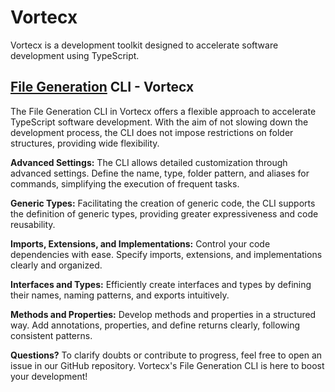 # Vortecx

Vortecx is a development toolkit designed to accelerate software development using TypeScript.

## <a href="./packages/filegen-cli/README.md#filegen-cli">File Generation</a> CLI - Vortecx

The File Generation CLI in Vortecx offers a flexible approach to accelerate TypeScript software development. With the aim of not slowing down the development process, the CLI does not impose restrictions on folder structures, providing wide flexibility.

**Advanced Settings:**
The CLI allows detailed customization through advanced settings. Define the name, type, folder pattern, and aliases for commands, simplifying the execution of frequent tasks.

**Generic Types:**
Facilitating the creation of generic code, the CLI supports the definition of generic types, providing greater expressiveness and code reusability.

**Imports, Extensions, and Implementations:**
Control your code dependencies with ease. Specify imports, extensions, and implementations clearly and organized.

**Interfaces and Types:**
Efficiently create interfaces and types by defining their names, naming patterns, and exports intuitively.

**Methods and Properties:**
Develop methods and properties in a structured way. Add annotations, properties, and define returns clearly, following consistent patterns.

**Questions?**
To clarify doubts or contribute to progress, feel free to open an issue in our GitHub repository. Vortecx's File Generation CLI is here to boost your development!
